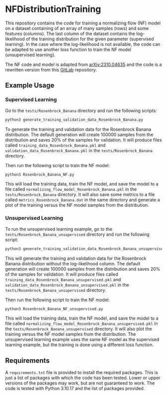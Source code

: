 # NFDistributionTraining

This repository contains the code for training a normalizing flow (NF) model
on a dataset containing of an array of many samples (rows) and some features (columns).
The last column of the dataset contains the log-likelihood of the training distribution for 
the given parameter (supervised learning).
In the case where the log-likelihood is not available, the code can be adapted to
use another loss function to train the NF model (unsupervised learning).

The NF code and model is adapted from [arXiv:2310.04635](https://arxiv.org/pdf/2310.04635) 
and the code is a rewritten version from this [GitLab](https://gitlab.com/yyamauchi/rbm_nf/-/tree/main) repository.


## Example Usage

### Supervised Learning

Go to the `tests/Rosenbrock_Banana` directory and run the following scripts:

```bash
python3 generate_training_validation_data_Rosenbrock_Banana.py
```
To generate the training and validation data for the Rosenbrock Banana distribution.
The default generation will create 100000 samples from the distribution and saves
20% of the samples for validation.
It will produce files called `training_data_Rosenbrock_Banana.pkl` and
`validation_data_Rosenbrock_Banana.pkl` in the `tests/Rosenbrock_Banana` directory.

Then run the following script to train the NF model:
```bash
python3 Rosenbrock_Banana_NF.py
```
This will load the training data, train the NF model, and save the model to a file 
called `normalizing_flow_model_Rosenbrock_Banana.pkl` in the 
`tests/Rosenbrock_Banana` directory.
It will also save some metrics to a file called `metrics_Rosenbrock_Banana.dat` 
in the same directory and generate a plot of the training versus the NF model 
samples from the distribution.

### Unsupervised Learning
To run the unsupervised learning example, go to the `tests/Rosenbrock_Banana_unsupervised` 
directory and run the following script:
```bash
python3 generate_training_validation_data_Rosenbrock_Banana_unsupervised.py
```
This will generate the training and validation data for the Rosenbrock Banana distribution
without the log-likelihood column.
The default generation will create 100000 samples from the distribution and saves
20% of the samples for validation.
It will produce files called `training_data_Rosenbrock_Banana_unsupervised.pkl` and
`validation_data_Rosenbrock_Banana_unsupervised.pkl` in the
`tests/Rosenbrock_Banana_unsupervised` directory.

Then run the following script to train the NF model:
```bash
python3 Rosenbrock_Banana_NF_unsupervised.py
```
This will load the training data, train the NF model, and save the model to a file
called `normalizing_flow_model_Rosenbrock_Banana_unsupervised.pkl` in the
`tests/Rosenbrock_Banana_unsupervised` directory.
It will also plot the training versus the NF model samples from the distribution.
The unsupervised learning example uses the same NF model as the supervised learning example,
but the training is done using a different loss function.

## Requirements
A `requirements.txt` file is provided to install the required packages.
This is just a list of packages with which the code has been tested.
Lower or upper versions of the packages may work, but are not guaranteed to work.
The code is tested with Python 3.10.17 and the list of packages provided.